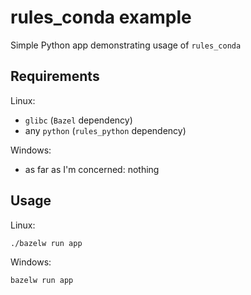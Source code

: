 # rules_conda example

Simple Python app demonstrating usage of ```rules_conda```

## Requirements

Linux:
- ```glibc``` (```Bazel``` dependency)
- any ```python``` (```rules_python``` dependency)

Windows:
- as far as I'm concerned: nothing

## Usage

Linux:

```
./bazelw run app
```

Windows:

```
bazelw run app
```